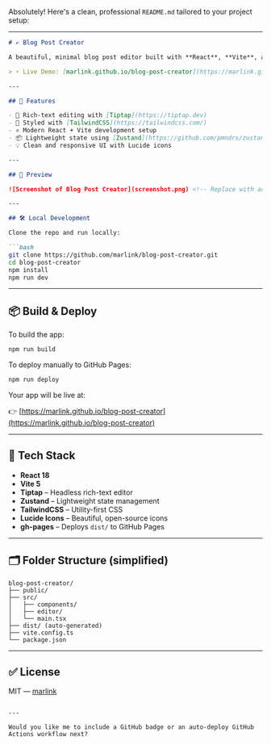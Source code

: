 Absolutely! Here's a clean, professional `README.md` tailored to your project setup:

---

````markdown
# ✍️ Blog Post Creator

A beautiful, minimal blog post editor built with **React**, **Vite**, and **Tiptap**. Styled with **TailwindCSS**, powered by **Zustand** state management, and deployed via **GitHub Pages**.

> ⚡️ Live Demo: [marlink.github.io/blog-post-creator](https://marlink.github.io/blog-post-creator)

---

## 🚀 Features

- 📝 Rich-text editing with [Tiptap](https://tiptap.dev)
- 🎨 Styled with [TailwindCSS](https://tailwindcss.com/)
- ⚛️ Modern React + Vite development setup
- 📦 Lightweight state using [Zustand](https://github.com/pmndrs/zustand)
- 💡 Clean and responsive UI with Lucide icons

---

## 📸 Preview

![Screenshot of Blog Post Creator](screenshot.png) <!-- Replace with actual screenshot or remove this line -->

---

## 🛠️ Local Development

Clone the repo and run locally:

```bash
git clone https://github.com/marlink/blog-post-creator.git
cd blog-post-creator
npm install
npm run dev
````

---

## 📦 Build & Deploy

To build the app:

```bash
npm run build
```

To deploy manually to GitHub Pages:

```bash
npm run deploy
```

Your app will be live at:

👉 [https://marlink.github.io/blog-post-creator](https://marlink.github.io/blog-post-creator)

---

## 🧰 Tech Stack

* **React 18**
* **Vite 5**
* **Tiptap** – Headless rich-text editor
* **Zustand** – Lightweight state management
* **TailwindCSS** – Utility-first CSS
* **Lucide Icons** – Beautiful, open-source icons
* **gh-pages** – Deploys `dist/` to GitHub Pages

---

## 🗂 Folder Structure (simplified)

```
blog-post-creator/
├── public/
├── src/
│   ├── components/
│   ├── editor/
│   └── main.tsx
├── dist/ (auto-generated)
├── vite.config.ts
└── package.json
```

---

## ✅ License

MIT — [marlink](https://github.com/marlink)

```

---

Would you like me to include a GitHub badge or an auto-deploy GitHub Actions workflow next?
```

